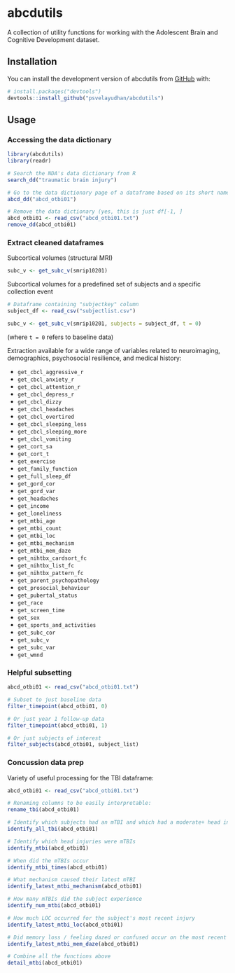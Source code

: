 
<!-- README.md is generated from README.Rmd. Please edit that file -->

# abcdutils

<!-- badges: start -->

<!-- badges: end -->

A collection of utility functions for working with the Adolescent Brain
and Cognitive Development dataset.

## Installation

You can install the development version of abcdutils from
[GitHub](https://github.com/) with:

``` r
# install.packages("devtools")
devtools::install_github("psvelayudhan/abcdutils")
```

## Usage

### Accessing the data dictionary

``` r
library(abcdutils)
library(readr)

# Search the NDA's data dictionary from R
search_dd("traumatic brain injury")

# Go to the data dictionary page of a dataframe based on its short name
abcd_dd("abcd_otbi01")

# Remove the data dictionary (yes, this is just df[-1, ]
abcd_otbi01 <- read_csv("abcd_otbi01.txt")
remove_dd(abcd_otbi01)
```

### Extract cleaned dataframes

Subcortical volumes (structural MRI)

``` r
subc_v <- get_subc_v(smrip10201)
```

Subcortical volumes for a predefined set of subjects and a specific
collection event

``` r
# Dataframe containing "subjectkey" column
subject_df <- read_csv("subjectlist.csv")

subc_v <- get_subc_v(smrip10201, subjects = subject_df, t = 0)
```

(where `t = 0` refers to baseline data)

Extraction available for a wide range of variables related to
neuroimaging, demographics, psychosocial resilience, and medical
history:

  - `get_cbcl_aggressive_r`
  - `get_cbcl_anxiety_r`
  - `get_cbcl_attention_r`
  - `get_cbcl_depress_r`
  - `get_cbcl_dizzy`
  - `get_cbcl_headaches`
  - `get_cbcl_overtired`
  - `get_cbcl_sleeping_less`
  - `get_cbcl_sleeping_more`
  - `get_cbcl_vomiting`
  - `get_cort_sa`
  - `get_cort_t`
  - `get_exercise`
  - `get_family_function`
  - `get_full_sleep_df`
  - `get_gord_cor`
  - `get_gord_var`
  - `get_headaches`
  - `get_income`
  - `get_loneliness`
  - `get_mtbi_age`
  - `get_mtbi_count`
  - `get_mtbi_loc`
  - `get_mtbi_mechanism`
  - `get_mtbi_mem_daze`
  - `get_nihtbx_cardsort_fc`
  - `get_nihtbx_list_fc`
  - `get_nihtbx_pattern_fc`
  - `get_parent_psychopathology`
  - `get_prosocial_behaviour`
  - `get_pubertal_status`
  - `get_race`
  - `get_screen_time`
  - `get_sex`
  - `get_sports_and_activities`
  - `get_subc_cor`
  - `get_subc_v`
  - `get_subc_var`
  - `get_wmnd`

### Helpful subsetting

``` r
abcd_otbi01 <- read_csv("abcd_otbi01.txt")

# Subset to just baseline data
filter_timepoint(abcd_otbi01, 0)

# Or just year 1 follow-up data
filter_timepoint(abcd_otbi01, 1)

# Or just subjects of interest
filter_subjects(abcd_otbi01, subject_list)
```

### Concussion data prep

Variety of useful processing for the TBI dataframe:

``` r
abcd_otbi01 <- read_csv("abcd_otbi01.txt")

# Renaming columns to be easily interpretable:
rename_tbi(abcd_otbi01)

# Identify which subjects had an mTBI and which had a moderate+ head injury:
identify_all_tbi(abcd_otbi01)

# Identify which head injuries were mTBIs
identify_mtbi(abcd_otbi01)

# When did the mTBIs occur
identify_mtbi_times(abcd_otbi01)

# What mechanism caused their latest mTBI
identify_latest_mtbi_mechanism(abcd_otbi01)

# How many mTBIs did the subject experience
identify_num_mtbi(abcd_otbi01)

# How much LOC occurred for the subject's most recent injury
identify_latest_mtbi_loc(abcd_otbi01)

# Did memory loss / feeling dazed or confused occur on the most recent injury
identify_latest_mtbi_mem_daze(abcd_otbi01)

# Combine all the functions above
detail_mtbi(abcd_otbi01)
```
